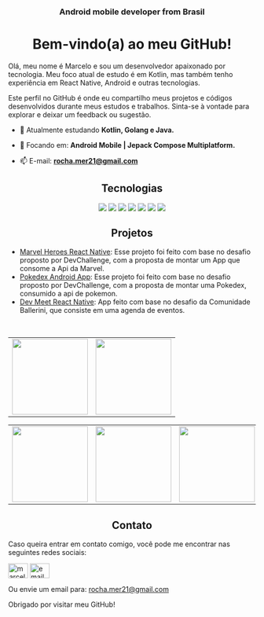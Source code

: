 <h3 align="center">Android mobile developer from Brasil</h3>

<h1 align="center">Bem-vindo(a) ao meu GitHub!</h1>
    <p>Olá, meu nome é Marcelo e sou um desenvolvedor apaixonado por tecnologia. Meu foco atual de estudo é em Kotlin, mas também tenho experiência em React Native, Android e outras tecnologias.</p>
    <p>Este perfil no GitHub é onde eu compartilho meus projetos e códigos desenvolvidos durante meus estudos e trabalhos. Sinta-se à vontade para explorar e deixar um feedback ou sugestão.</p>
    
- 🌱 Atualmente estudando **Kotlin, Golang e Java.**

- 💬 Focando em: **Android Mobile | Jepack Compose Multiplatform.**

- 📫 E-mail: **rocha.mer21@gmail.com**

<h2 align="center">Tecnologias</h2>
<div align="center">
<img src="https://img.shields.io/badge/androidstudio-43853D?style=for-the-badge&logo=androidstudio&logoColor=white"/>
<img src="https://img.shields.io/badge/kotlin-9370DB?style=for-the-badge&logo=kotlin&logoColor=white"/>
<img src="https://img.shields.io/badge/spring-43853D?style=for-the-badge&logo=spring&logoColor=white"/>
<img src="https://img.shields.io/badge/java-D2691E?style=for-the-badge&logo=openjdk&logoColor=white"/>
<img src="https://img.shields.io/badge/react-1E90FF?style=for-the-badge&logo=react&logoColor=white" />
<img src="https://img.shields.io/badge/javascript-FFD700?style=for-the-badge&logo=javascript&logoColor=white"/>
<img src="https://img.shields.io/badge/rust-FF4500?style=for-the-badge&logo=rust&logoColor=white"/>

    
</div>

<div>
    <h2 align="center">Projetos</h2>
    <ul>
      <li><a href="https://github.com/marcelosanto/marvel-heroes-expo-rn-app">Marvel Heroes React Native</a>: Esse projeto foi feito com base no desafio proposto por DevChallenge, com a proposta de montar um App que consome a Api da Marvel.</li>
      <li><a href="https://github.com/marcelosanto/pokedex-android-kotlin">Pokedex Android App</a>: Esse projeto foi feito com base no desafio proposto por DevChallenge, com a proposta de montar uma Pokedex, consumido a api de pokemon.</li>
      <li><a href="https://github.com/marcelosanto/devmeet">Dev Meet React Native</a>: App feito com base no desafio da Comunidade Ballerini, que consiste em uma agenda de eventos.</li>
    </ul>
    </div>
    <br>
    <div align="center">
  <table>
    <tr><td><img height="154em" src="https://github-profile-summary-cards.vercel.app/api/cards/profile-details?username=marcelosanto&theme=github_dark"/></td><td>
    <img height="154em" src="https://github-profile-summary-cards.vercel.app/api/cards/productive-time?username=marcelosanto&theme=github_dark"/></td></tr>
  </table>
  <table>
    <tr><td><img height="154em" src="https://github-profile-summary-cards.vercel.app/api/cards/most-commit-language?username=marcelosanto&theme=github_dark"/></td><td>
    <img height="154em" src="https://github-profile-summary-cards.vercel.app/api/cards/repos-per-language?username=marcelosanto&theme=github_dark"/></td><td>
    <img height="154em" src="https://github-profile-summary-cards.vercel.app/api/cards/stats?username=marcelosanto&theme=github_dark"/></td></tr>
  </table>
</div>


<h2 align="center">Contato</h2>
    <p>Caso queira entrar em contato comigo, você pode me encontrar nas seguintes redes sociais:</p>
    <p align="left">
<a href="https://linkedin.com/in/marcelo-rochaa" target="blank"><img align="center" src="https://cdn.jsdelivr.net/gh/devicons/devicon/icons/linkedin/linkedin-original.svg" alt="marcelo-rochaa" height="30" width="40" /></a>
  <a href="mailto:rocha.mer21@gmail.com" target="blank"><img align="center" src="https://cdn.jsdelivr.net/gh/devicons/devicon/icons/google/google-plain.svg" alt="email" height="30" width="40" /></a>
  
</p>
    <p>Ou envie um email para: <a href="mailto:rocha.mer21@gmail.com">rocha.mer21@gmail.com</a></p>
    <p>Obrigado por visitar meu GitHub!</p>
  </body>
</html>

